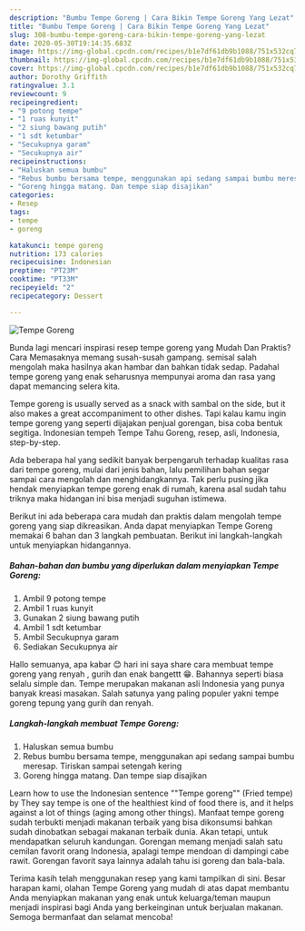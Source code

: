 ```yaml
---
description: "Bumbu Tempe Goreng | Cara Bikin Tempe Goreng Yang Lezat"
title: "Bumbu Tempe Goreng | Cara Bikin Tempe Goreng Yang Lezat"
slug: 308-bumbu-tempe-goreng-cara-bikin-tempe-goreng-yang-lezat
date: 2020-05-30T19:14:35.683Z
image: https://img-global.cpcdn.com/recipes/b1e7df61db9b1088/751x532cq70/tempe-goreng-foto-resep-utama.jpg
thumbnail: https://img-global.cpcdn.com/recipes/b1e7df61db9b1088/751x532cq70/tempe-goreng-foto-resep-utama.jpg
cover: https://img-global.cpcdn.com/recipes/b1e7df61db9b1088/751x532cq70/tempe-goreng-foto-resep-utama.jpg
author: Dorothy Griffith
ratingvalue: 3.1
reviewcount: 9
recipeingredient:
- "9 potong tempe"
- "1 ruas kunyit"
- "2 siung bawang putih"
- "1 sdt ketumbar"
- "Secukupnya garam"
- "Secukupnya air"
recipeinstructions:
- "Haluskan semua bumbu"
- "Rebus bumbu bersama tempe, menggunakan api sedang sampai bumbu meresap. Tiriskan sampai setengah kering"
- "Goreng hingga matang. Dan tempe siap disajikan"
categories:
- Resep
tags:
- tempe
- goreng

katakunci: tempe goreng 
nutrition: 173 calories
recipecuisine: Indonesian
preptime: "PT23M"
cooktime: "PT33M"
recipeyield: "2"
recipecategory: Dessert

---
```



![Tempe Goreng](https://img-global.cpcdn.com/recipes/b1e7df61db9b1088/751x532cq70/tempe-goreng-foto-resep-utama.jpg)

Bunda lagi mencari inspirasi resep tempe goreng yang Mudah Dan Praktis? Cara Memasaknya memang susah-susah gampang. semisal salah mengolah maka hasilnya akan hambar dan bahkan tidak sedap. Padahal tempe goreng yang enak seharusnya mempunyai aroma dan rasa yang dapat memancing selera kita.

Tempe goreng is usually served as a snack with sambal on the side, but it also makes a great accompaniment to other dishes. Tapi kalau kamu ingin tempe goreng yang seperti dijajakan penjual gorengan, bisa coba bentuk segitiga. Indonesian tempeh Tempe Tahu Goreng, resep, asli, Indonesia, step-by-step.

Ada beberapa hal yang sedikit banyak berpengaruh terhadap kualitas rasa dari tempe goreng, mulai dari jenis bahan, lalu pemilihan bahan segar sampai cara mengolah dan menghidangkannya. Tak perlu pusing jika hendak menyiapkan tempe goreng enak di rumah, karena asal sudah tahu triknya maka hidangan ini bisa menjadi suguhan istimewa.


Berikut ini ada beberapa cara mudah dan praktis dalam mengolah tempe goreng yang siap dikreasikan. Anda dapat menyiapkan Tempe Goreng memakai 6 bahan dan 3 langkah pembuatan. Berikut ini langkah-langkah untuk menyiapkan hidangannya.

<!--inarticleads1-->

##### Bahan-bahan dan bumbu yang diperlukan dalam menyiapkan Tempe Goreng:

1. Ambil 9 potong tempe
1. Ambil 1 ruas kunyit
1. Gunakan 2 siung bawang putih
1. Ambil 1 sdt ketumbar
1. Ambil Secukupnya garam
1. Sediakan Secukupnya air


Hallo semuanya, apa kabar 😊 hari ini saya share cara membuat tempe goreng yang renyah , gurih dan enak bangettt 😁. Bahannya seperti biasa selalu simple dan. Tempe merupakan makanan asli Indonesia yang punya banyak kreasi masakan. Salah satunya yang paling populer yakni tempe goreng tepung yang gurih dan renyah. 

<!--inarticleads2-->

##### Langkah-langkah membuat Tempe Goreng:

1. Haluskan semua bumbu
1. Rebus bumbu bersama tempe, menggunakan api sedang sampai bumbu meresap. Tiriskan sampai setengah kering
1. Goreng hingga matang. Dan tempe siap disajikan


Learn how to use the Indonesian sentence &#34;&#34;Tempe goreng&#34;&#34; (Fried tempe) by They say tempe is one of the healthiest kind of food there is, and it helps against a lot of things (aging among other things). Manfaat tempe goreng sudah terbukti menjadi makanan terbaik yang bisa dikonsumsi bahkan sudah dinobatkan sebagai makanan terbaik dunia. Akan tetapi, untuk mendapatkan seluruh kandungan. Gorengan memang menjadi salah satu cemilan favorit orang Indonesia, apalagi tempe mendoan di dampingi cabe rawit. Gorengan favorit saya lainnya adalah tahu isi goreng dan bala-bala. 

Terima kasih telah menggunakan resep yang kami tampilkan di sini. Besar harapan kami, olahan Tempe Goreng yang mudah di atas dapat membantu Anda menyiapkan makanan yang enak untuk keluarga/teman maupun menjadi inspirasi bagi Anda yang berkeinginan untuk berjualan makanan. Semoga bermanfaat dan selamat mencoba!
